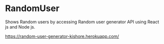 # RandomUser
Shows Random users by accessing Random user generator API using React js and Node js.

https://random-user-generator-kishore.herokuapp.com/
